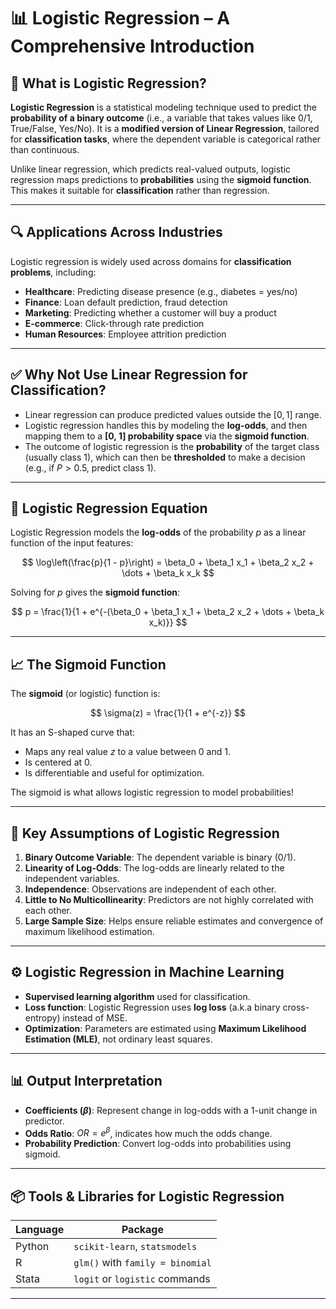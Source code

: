 # 📊 Logistic Regression – A Comprehensive Introduction

## 📘 What is Logistic Regression?

**Logistic Regression** is a statistical modeling technique used to predict the **probability of a binary outcome** (i.e., a variable that takes values like 0/1, True/False, Yes/No). It is a **modified version of Linear Regression**, tailored for **classification tasks**, where the dependent variable is categorical rather than continuous.

Unlike linear regression, which predicts real-valued outputs, logistic regression maps predictions to **probabilities** using the **sigmoid function**. This makes it suitable for **classification** rather than regression.

---

## 🔍 Applications Across Industries

Logistic regression is widely used across domains for **classification problems**, including:

- **Healthcare**: Predicting disease presence (e.g., diabetes = yes/no)
- **Finance**: Loan default prediction, fraud detection
- **Marketing**: Predicting whether a customer will buy a product
- **E-commerce**: Click-through rate prediction
- **Human Resources**: Employee attrition prediction

---

## ✅ Why Not Use Linear Regression for Classification?

- Linear regression can produce predicted values outside the $[0, 1]$ range.
- Logistic regression handles this by modeling the **log-odds**, and then mapping them to a **[0, 1] probability space** via the **sigmoid function**.
- The outcome of logistic regression is the **probability** of the target class (usually class 1), which can then be **thresholded** to make a decision (e.g., if $P > 0.5$, predict class 1).

---

## 📀 Logistic Regression Equation

Logistic Regression models the **log-odds** of the probability $p$ as a linear function of the input features:

$$
\log\left(\frac{p}{1 - p}\right) = \beta_0 + \beta_1 x_1 + \beta_2 x_2 + \dots + \beta_k x_k
$$

Solving for $p$ gives the **sigmoid function**:

$$
p = \frac{1}{1 + e^{-(\beta_0 + \beta_1 x_1 + \beta_2 x_2 + \dots + \beta_k x_k)}}
$$

---

## 📈 The Sigmoid Function

The **sigmoid** (or logistic) function is:

$$
\sigma(z) = \frac{1}{1 + e^{-z}}
$$

It has an S-shaped curve that:
- Maps any real value $z$ to a value between 0 and 1.
- Is centered at 0.
- Is differentiable and useful for optimization.

The sigmoid is what allows logistic regression to model probabilities!

---

## 🧐 Key Assumptions of Logistic Regression

1. **Binary Outcome Variable**: The dependent variable is binary (0/1).
2. **Linearity of Log-Odds**: The log-odds are linearly related to the independent variables.
3. **Independence**: Observations are independent of each other.
4. **Little to No Multicollinearity**: Predictors are not highly correlated with each other.
5. **Large Sample Size**: Helps ensure reliable estimates and convergence of maximum likelihood estimation.

---

## ⚙️ Logistic Regression in Machine Learning

- **Supervised learning algorithm** used for classification.
- **Loss function**: Logistic Regression uses **log loss** (a.k.a binary cross-entropy) instead of MSE.
- **Optimization**: Parameters are estimated using **Maximum Likelihood Estimation (MLE)**, not ordinary least squares.

---

## 📊 Output Interpretation

- **Coefficients ($\beta$)**: Represent change in log-odds with a 1-unit change in predictor.
- **Odds Ratio**: $OR = e^{\beta}$, indicates how much the odds change.
- **Probability Prediction**: Convert log-odds into probabilities using sigmoid.

---

## 📦 Tools & Libraries for Logistic Regression

| Language | Package |
|----------|---------|
| Python   | `scikit-learn`, `statsmodels` |
| R        | `glm()` with `family = binomial` |
| Stata    | `logit` or `logistic` commands |

---


